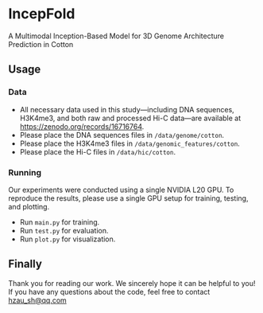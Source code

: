 # IncepFold

A Multimodal Inception-Based Model for 3D Genome Architecture Prediction in Cotton

## Usage

### Data

- All necessary data used in this study—including DNA sequences, H3K4me3, and both raw and processed Hi-C data—are available at https://zenodo.org/records/16716764.
- Please place the DNA sequences files in `/data/genome/cotton`.
- Please place the H3K4me3 files in `/data/genomic_features/cotton`.
- Please place the Hi-C files in `/data/hic/cotton`.

### Running

Our experiments were conducted using a single NVIDIA L20 GPU. To reproduce the results, please use a single GPU setup for training, testing, and plotting.

- Run `main.py` for training.
- Run `test.py` for evaluation.
- Run `plot.py` for visualization.

## Finally

Thank you for reading our work. We sincerely hope it can be helpful to you!
If you have any questions about the code, feel free to contact hzau_sh@qq.com
